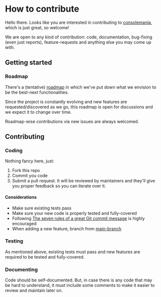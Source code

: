 # How to contribute

Hello there. Looks like you are interested in contributing to [consolemania](https://github.com/CarloMicieli/consolemania), which is just great, so welcome!

We are open to any kind of contribution: code, documentation, bug-fixing (even just reports), feature-requests and anything else you may come up with.

## Getting started

### Roadmap

There's a (tentative) [roadmap](<project-roadmap>) in which we've put down what we envision to be the best-next functionalities.

Since the project is constantly evolving and new features are requested/discovered as we go, this roadmap is open for discussions and we expect it to change over time.

Roadmap-wise contributions via new issues are always welcomed.

## Contributing

### Coding

Nothing fancy here, just:

1. Fork this repo
1. Commit you code
1. Submit a pull request. It will be reviewed by maintainers and they'll give you proper feedback so you can iterate over it.

#### Considerations
- Make sure existing tests pass
- Make sure your new code is properly tested and fully-covered
- Following [The seven rules of a great Git commit message](https://chris.beams.io/posts/git-commit/#seven-rules) is highly encouraged
- When adding a new feature, branch from [main-branch](https://github.com/CarloMicieli/consolemania/tree/main)

### Testing

As mentioned above, existing tests must pass and new features are required to be tested and fully-covered.

### Documenting

Code should be self-documented. But, in case there is any code that may be hard to understand, it must include some comments to make it easier to review and maintain later on.
